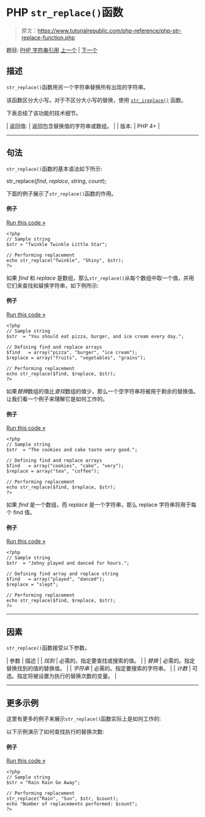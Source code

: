 # PHP `str_replace()`函数

> 原文：<https://www.tutorialrepublic.com/php-reference/php-str-replace-function.php>

题目: [PHP 字符串引用](php-string-functions.php) [上一个](php-str-repeat-function.php) | [下一个](php-str-rot13-function.php)

## 描述

`str_replace()`函数用另一个字符串替换所有出现的字符串。

该函数区分大小写。对于不区分大小写的替换，使用 [`str_ireplace()`](php-str-ireplace-function.php) 函数。

下表总结了该功能的技术细节。

| 返回值: | 返回包含替换值的字符串或数组。 |
| 版本: | PHP 4+ |

* * *

## 句法

`str_replace()`函数的基本语法如下所示:

str_replace(*find*, *replace*, *string*, *count*);

下面的例子展示了`str_replace()`函数的作用。

#### 例子

[Run this code »](../codelab.php?topic=php&file=perform-substring-replacement "Run this code to view the output")

```
<?php
// Sample string
$str = "Twinkle Twinkle Little Star";

// Performing replacement
echo str_replace("Twinkle", "Shiny", $str);
?>
```

如果 *find* 和 *replace* 是数组，那么`str_replace()`从每个数组中取一个值，并用它们来查找和替换字符串，如下例所示:

#### 例子

[Run this code »](../codelab.php?topic=php&file=passing-find-and-replace-parameters-as-array-in-str-replace "Run this code to view the output")

```
<?php
// Sample string
$str  = "You should eat pizza, burger, and ice cream every day.";

// Defining find and replace arrays
$find   = array("pizza", "burger", "ice cream");
$replace = array("fruits", "vegetables", "grains");

// Performing replacement
echo str_replace($find, $replace, $str);
?>
```

如果*替换*数组的值比*查找*数组的值少，那么一个空字符串将被用于剩余的替换值。让我们看一个例子来理解它是如何工作的。

#### 例子

[Run this code »](../codelab.php?topic=php&file=when-replace-array-has-less-values-than-find-array-in-str-replace "Run this code to view the output")

```
<?php
// Sample string
$str  = "The cookies and cake taste very good.";

// Defining find and replace arrays
$find   = array("cookies", "cake", "very");
$replace = array("tea", "coffee");

// Performing replacement
echo str_replace($find, $replace, $str);
?>
```

如果 *find* 是一个数组，而 *replace* 是一个字符串，那么 replace 字符串将用于每个 find 值。

#### 例子

[Run this code »](../codelab.php?topic=php&file=when-find-is-an-array-and-replace-is-a-string-in-str-replace "Run this code to view the output")

```
<?php
// Sample string
$str  = "Johny played and danced for hours.";

// Defining find array and replace string
$find   = array("played", "danced");
$replace = "slept";

// Performing replacement
echo str_replace($find, $replace, $str);
?>
```

* * *

## 因素

`str_replace()`函数接受以下参数。

| 参数 | 描述 |
| *找到* | 必需的。指定要查找或搜索的值。 |
| *替换* | 必需的。指定替换找到的值的替换值。 |
| *字符串* | 必需的。指定要搜索的字符串。 |
| *计数* | 可选。指定将被设置为执行的替换次数的变量。 |

* * *

## 更多示例

这里有更多的例子来展示`str_replace()`函数实际上是如何工作的:

以下示例演示了如何查找执行的替换次数:

#### 例子

[Run this code »](../codelab.php?topic=php&file=get-the-number-of-replacements-performed-by-str-replace "Run this code to view the output")

```
<?php
// Sample string
$str = "Rain Rain Go Away";

// Performing replacement
str_replace("Rain", "Sun", $str, $count);
echo "Number of replacements performed: $count";
?>
```